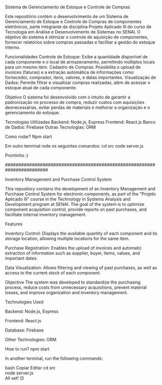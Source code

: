 Sistema de Gerenciamento de Estoque e Controle de Compras

Este repositório contém o desenvolvimento de um Sistema de Gerenciamento de Estoque e Controle de Compras de componentes eletrônicos, parte integrante da disciplina Projeto Aplicado III do curso de Tecnologia em Análise e Desenvolvimento de Sistemas no SENAI. O objetivo do sistema é otimizar o controle de aquisição de componentes, fornecer relatórios sobre compras passadas e facilitar a gestão do estoque interno.

Funcionalidades
Controle de Estoque: Exibe a quantidade disponível de cada componente e o local de armazenamento, permitindo múltiplos locais para um mesmo item.
Cadastro de Compras: Possibilita o upload de invoices (faturas) e a extração automática de informações como fornecedor, comprador, itens, valores, e datas importantes.
Visualização de Dados: Permite filtrar e visualizar compras realizadas, além de acessar o estoque atual de cada componente.

Objetivo
O sistema foi desenvolvido com o intuito de garantir a padronização no processo de compra, reduzir custos com aquisições desnecessárias, evitar perdas de materiais e melhorar a organização e o gerenciamento do estoque.

Tecnologias Utilizadas
Backend: Node.js, Express
Frontend: React.js
Banco de Dados: Firebase
Outras Tecnologias: ORM


Como rodar?
Npm start

Em outro temrinal rode os seguintes comandos:
cd src
node server.js

Prontinho :)

########################################################################

Inventory Management and Purchase Control System

This repository contains the development of an Inventory Management and Purchase Control System for electronic components, as part of the "Projeto Aplicado III" course in the Technology in Systems Analysis and Development program at SENAI. The goal of the system is to optimize component acquisition control, provide reports on past purchases, and facilitate internal inventory management.

Features

Inventory Control: Displays the available quantity of each component and its storage location, allowing multiple locations for the same item.

Purchase Registration: Enables the upload of invoices and automatic extraction of information such as supplier, buyer, items, values, and important dates.

Data Visualization: Allows filtering and viewing of past purchases, as well as access to the current stock of each component.

Objective
The system was developed to standardize the purchasing process, reduce costs from unnecessary acquisitions, prevent material losses, and improve organization and inventory management.

Technologies Used

Backend: Node.js, Express

Frontend: React.js

Database: Firebase

Other Technologies: ORM

How to run?
npm start

In another terminal, run the following commands:

bash
Copiar
Editar
cd src  
node server.js  
All set! 😊

